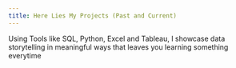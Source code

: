 ```yaml
---
title: Here Lies My Projects (Past and Current)
---
```


Using Tools like SQL, Python, Excel and Tableau, I showcase data storytelling in meaningful ways that leaves you learning something everytime

